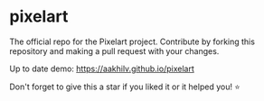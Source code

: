 # pixelart
The official repo for the Pixelart project. Contribute by forking this repository and making a pull request with your changes.

Up to date demo: https://aakhilv.github.io/pixelart

Don't forget to give this a star if you liked it or it helped you! ⭐
